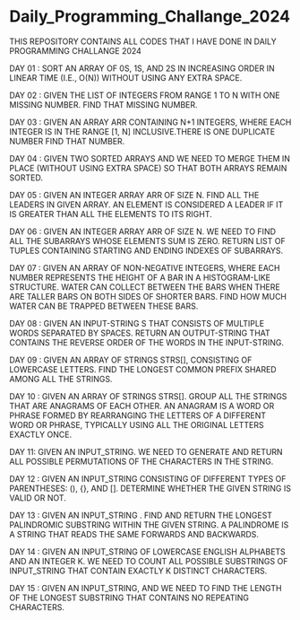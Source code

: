 # Daily_Programming_Challange_2024
THIS REPOSITORY CONTAINS ALL CODES THAT I HAVE DONE IN DAILY PROGRAMMING CHALLANGE 2024

DAY 01 : SORT AN ARRAY OF 0S, 1S, AND 2S IN INCREASING ORDER IN LINEAR TIME (I.E., O(N)) WITHOUT USING ANY EXTRA SPACE.

DAY 02 : GIVEN THE LIST OF INTEGERS FROM RANGE 1 TO N WITH ONE MISSING NUMBER. FIND THAT MISSING NUMBER.

DAY 03 : GIVEN AN ARRAY ARR CONTAINING N+1 INTEGERS, WHERE EACH INTEGER IS IN THE RANGE [1, N] INCLUSIVE.THERE IS ONE DUPLICATE NUMBER FIND THAT NUMBER. 

DAY 04 : GIVEN TWO SORTED ARRAYS AND WE NEED TO MERGE THEM IN PLACE (WITHOUT USING EXTRA SPACE) SO THAT BOTH ARRAYS REMAIN SORTED.

DAY 05 : GIVEN AN INTEGER ARRAY ARR OF SIZE N. FIND ALL THE LEADERS IN GIVEN ARRAY. AN ELEMENT IS CONSIDERED A LEADER IF IT IS GREATER THAN ALL THE ELEMENTS TO ITS RIGHT.

DAY 06 : GIVEN AN INTEGER ARRAY ARR OF SIZE N. WE NEED TO FIND ALL THE SUBARRAYS WHOSE ELEMENTS SUM IS ZERO. RETURN LIST OF TUPLES CONTAINING STARTING AND ENDING INDEXES OF SUBARRAYS.

DAY 07 : GIVEN AN ARRAY OF NON-NEGATIVE INTEGERS, WHERE EACH NUMBER REPRESENTS THE HEIGHT OF A BAR IN A HISTOGRAM-LIKE STRUCTURE. WATER CAN COLLECT BETWEEN THE BARS WHEN THERE ARE TALLER BARS ON BOTH SIDES OF SHORTER BARS. FIND HOW MUCH WATER CAN BE TRAPPED BETWEEN THESE BARS.

DAY 08 : GIVEN AN INPUT-STRING S THAT CONSISTS OF MULTIPLE WORDS SEPARATED BY SPACES. RETURN AN OUTPUT-STRING THAT CONTAINS THE REVERSE ORDER OF THE WORDS IN THE INPUT-STRING.

DAY 09 : GIVEN AN ARRAY OF STRINGS STRS[], CONSISTING OF LOWERCASE LETTERS. FIND THE LONGEST COMMON PREFIX SHARED AMONG ALL THE STRINGS.

DAY 10 : GIVEN AN ARRAY OF STRINGS STRS[]. GROUP ALL THE STRINGS THAT ARE ANAGRAMS OF EACH OTHER. AN ANAGRAM IS A WORD OR PHRASE FORMED BY REARRANGING THE LETTERS OF A DIFFERENT WORD OR PHRASE, TYPICALLY USING ALL THE ORIGINAL LETTERS EXACTLY ONCE.

DAY 11: GIVEN AN INPUT_STRING. WE NEED TO GENERATE AND RETURN ALL POSSIBLE PERMUTATIONS OF THE CHARACTERS IN THE STRING.

DAY 12 : GIVEN AN INPUT_STRING CONSISTING OF DIFFERENT TYPES OF PARENTHESES: (), {}, AND []. DETERMINE WHETHER THE GIVEN STRING IS VALID OR NOT.

DAY 13 : GIVEN AN INPUT_STRING . FIND AND RETURN THE LONGEST PALINDROMIC SUBSTRING WITHIN THE GIVEN STRING. A PALINDROME IS A STRING THAT READS THE SAME FORWARDS AND BACKWARDS.

DAY 14 : GIVEN AN INPUT_STRING OF LOWERCASE ENGLISH ALPHABETS AND AN INTEGER K. WE NEED TO COUNT ALL POSSIBLE SUBSTRINGS OF INPUT_STRING THAT CONTAIN EXACTLY K DISTINCT CHARACTERS.

DAY 15 : GIVEN AN INPUT_STRING, AND WE NEED TO FIND THE LENGTH OF THE LONGEST SUBSTRING THAT CONTAINS NO REPEATING CHARACTERS.
